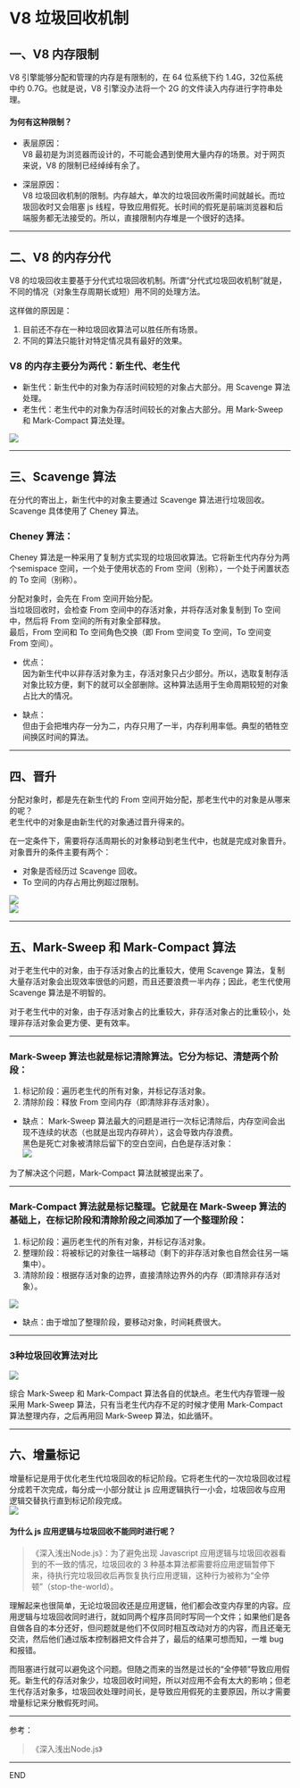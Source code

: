 # V8 垃圾回收机制

## 一、V8 内存限制
V8 引擎能够分配和管理的内存是有限制的，在 64 位系统下约 1.4G，32位系统中约 0.7G。也就是说，V8 引擎没办法将一个 2G 的文件读入内存进行字符串处理。

#### 为何有这种限制？
- 表层原因：  
V8 最初是为浏览器而设计的，不可能会遇到使用大量内存的场景。对于网页来说，V8 的限制已经绰绰有余了。

- 深层原因：  
V8 垃圾回收机制的限制。内存越大，单次的垃圾回收所需时间就越长。而垃圾回收时又会阻塞 js 线程，导致应用假死。长时间的假死是前端浏览器和后端服务都无法接受的。所以，直接限制内存堆是一个很好的选择。

***

## 二、V8 的内存分代
V8 的垃圾回收主要基于分代式垃圾回收机制。所谓“分代式垃圾回收机制”就是，不同的情况（对象生存周期长或短）用不同的处理方法。

这样做的原因是：
1. 目前还不存在一种垃圾回收算法可以胜任所有场景。
2. 不同的算法只能针对特定情况具有最好的效果。

### V8 的内存主要分为两代：新生代、老生代
- 新生代：新生代中的对象为存活时间较短的对象占大部分。用 Scavenge 算法处理。
- 老生代：老生代中的对象为存活时间较长的对象占大部分。用 Mark-Sweep 和 Mark-Compact 算法处理。

![](../image/V8垃圾回收3.png)  

***

## 三、Scavenge 算法
在分代的寄出上，新生代中的对象主要通过 Scavenge 算法进行垃圾回收。Scavenge 具体使用了 Cheney 算法。

### Cheney 算法：
Cheney 算法是一种采用了复制方式实现的垃圾回收算法。它将新生代内存分为两个semispace 空间，一个处于使用状态的 From 空间（别称），一个处于闲置状态的 To 空间（别称）。

分配对象时，会先在 From 空间开始分配。  
当垃圾回收时，会检查 From 空间中的存活对象，并将存活对象复制到 To 空间中，然后将 From 空间的所有对象全部释放。  
最后，From 空间和 To 空间角色交换（即 From 空间变 To 空间，To 空间变 From 空间）。

- 优点：  
因为新生代中以非存活对象为主，存活对象只占少部分。所以，选取复制存活对象比较方便，剩下的就可以全部删除。这种算法适用于生命周期较短的对象占比大的情况。  

- 缺点：  
但由于会把堆内存一分为二，内存只用了一半，内存利用率低。典型的牺牲空间换区时间的算法。

***

## 四、晋升
分配对象时，都是先在新生代的 From 空间开始分配，那老生代中的对象是从哪来的呢？  
老生代中的对象是由新生代的对象通过晋升得来的。

在一定条件下，需要将存活周期长的对象移动到老生代中，也就是完成对象晋升。  
对象晋升的条件主要有两个：
- 对象是否经历过 Scavenge 回收。
- To 空间的内存占用比例超过限制。

![](../image/V8垃圾回收1.png)  
![](../image/V8垃圾回收2.png)  

***

## 五、Mark-Sweep 和 Mark-Compact 算法
对于老生代中的对象，由于存活对象占的比重较大，使用 Scavenge 算法，复制大量存活对象会出现效率很低的问题，而且还要浪费一半内存；因此，老生代使用 Scavenge 算法是不明智的。

对于老生代中的对象，由于存活对象占的比重较大，非存活对象占的比重较小，处理非存活对象会更方便、更有效率。

***

### Mark-Sweep 算法也就是标记清除算法。它分为标记、清楚两个阶段：
1. 标记阶段：遍历老生代的所有对象，并标记存活对象。
2. 清除阶段：释放 From 空间内存（即清除非存活对象）。

- 缺点：
Mark-Sweep 算法最大的问题是进行一次标记清除后，内存空间会出现不连续的状态（也就是出现内存碎片），这会导致内存浪费。  
黑色是死亡对象被清除后留下的空白空间，白色是存活对象：  
![](../image/V8垃圾回收4.png)  

为了解决这个问题，Mark-Compact 算法就被提出来了。

***

### Mark-Compact 算法就是标记整理。它就是在 Mark-Sweep 算法的基础上，在标记阶段和清除阶段之间添加了一个整理阶段：
1. 标记阶段：遍历老生代的所有对象，并标记存活对象。
2. 整理阶段：将被标记的对象往一端移动（剩下的非存活对象也自然会往另一端集中）。
3. 清除阶段：根据存活对象的边界，直接清除边界外的内存（即清除非存活对象）。

![](../image/V8垃圾回收5.png)  

- 缺点：由于增加了整理阶段，要移动对象，时间耗费很大。

***

### 3种垃圾回收算法对比
![](../image/V8垃圾回收6.png)  

综合 Mark-Sweep 和 Mark-Compact 算法各自的优缺点。老生代内存管理一般采用 Mark-Sweep 算法，只有当老生代内存不足的时候才使用 Mark-Compact 算法整理内存，之后再用回 Mark-Sweep 算法，如此循环。

***

## 六、增量标记
增量标记是用于优化老生代垃圾回收的标记阶段。它将老生代的一次垃圾回收过程分成若干次完成，每分成一小部分就让 js 应用逻辑执行一小会，垃圾回收与应用逻辑交替执行直到标记阶段完成。  
![](../image/V8垃圾回收7.png)  

#### 为什么 js 应用逻辑与垃圾回收不能同时进行呢？
> 《深入浅出Node.js》：为了避免出现 Javascript 应用逻辑与垃圾回收器看到的不一致的情况，垃圾回收的 3 种基本算法都需要将应用逻辑暂停下来，待执行完垃圾回收后再恢复执行应用逻辑，这种行为被称为“全停顿”（stop-the-world）。

理解起来也很简单，无论垃圾回收还是应用逻辑，他们都会改变内存里的内容。应用逻辑与垃圾回收同时进行，就如同两个程序员同时写同一个文件；如果他们是各自做各自的本分还好，但问题就是他们不仅同时相互改动对方的内容，而且还毫无交流，然后他们通过版本控制器把文件合并了，最后的结果可想而知，一堆 bug 和报错。

而阻塞进行就可以避免这个问题。但随之而来的当然是过长的“全停顿”导致应用假死。新生代的存活对象少，垃圾回收时间短，所以对应用不会有太大的影响；但老生代存活对象多，垃圾回收处理时间长，是导致应用假死的主要原因，所以才需要增量标记来分散假死时间。

***
参考：
> 《深入浅出Node.js》

***

END



